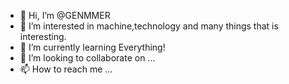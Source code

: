 - 👋 Hi, I’m @GENMMER
- 👀 I’m interested in machine,technology and many things that is interesting.
- 🌱 I’m currently learning Everything!
- 💞️ I’m looking to collaborate on ...
- 📫 How to reach me ...

<!---
GENMMER/GENMMER is a ✨ special ✨ repository because its `README.md` (this file) appears on your GitHub profile.
You can click the Preview link to take a look at your changes.
--->
